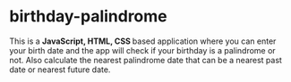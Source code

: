 # birthday-palindrome

This is a <strong>JavaScript, HTML, CSS </strong>based application where you can enter your birth date and the app will check if your birthday is a palindrome or not. 
Also calculate the nearest palindrome date that can be a nearest past date or nearest future date.
